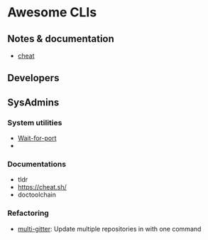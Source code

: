# Awesome CLIs

## Notes & documentation

- [cheat]()

## Developers

## SysAdmins

### System utilities

- [Wait-for-port](https://github.com/bitnami/wait-for-port)
-
### Documentations
* tldr
* https://cheat.sh/
* doctoolchain

### Refactoring

* [multi-gitter](https://github.com/lindell/multi-gitter): Update multiple repositories in with one command
